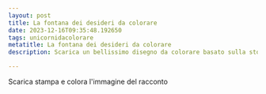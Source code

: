 ```yaml
---
layout: post
title: La fontana dei desideri da colorare
date: 2023-12-16T09:35:48.192650
tags: unicornidacolorare
metatitle: La fontana dei desideri da colorare
description: Scarica un bellissimo disegno da colorare basato sulla storia La fontana dei desideri

---
```

Scarica stampa e colora l'immagine del racconto
        